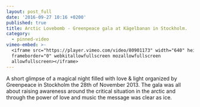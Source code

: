 ```yaml
---
layout: post_full
date: '2016-09-27 10:16 +0200'
published: true
title: Arctic Lovebomb - Greenpeace gala at Kägelbanan in Stockholm.
category:
  - pinned-video
vimeo-embed: >-
  <iframe src="https://player.vimeo.com/video/80901173" width="640" height="272"
  frameborder="0" webkitallowfullscreen mozallowfullscreen
  allowfullscreen></iframe>
---
```

A short glimpse of a magical night filled with love & light organized by Greenpeace in Stockholm the 28th of November 2013. The gala was all about raising awareness around the critical situation in the arctic and through the power of love and music the message was clear as ice.
